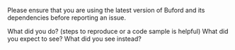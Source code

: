 Please ensure that you are using the latest version of Buford and its dependencies before reporting an issue.

What did you do? (steps to reproduce or a code sample is helpful)
What did you expect to see?
What did you see instead?
